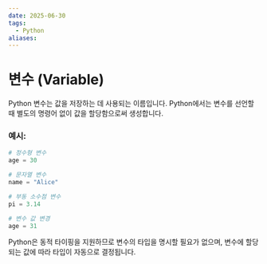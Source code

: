 ```yaml
---
date: 2025-06-30
tags:
  - Python
aliases:
---
```


# 변수 (Variable)

Python 변수는 값을 저장하는 데 사용되는 이름입니다. Python에서는 변수를 선언할 때 별도의 명령어 없이 값을 할당함으로써 생성합니다.

### 예시:

```python
# 정수형 변수
age = 30

# 문자열 변수
name = "Alice"

# 부동 소수점 변수
pi = 3.14

# 변수 값 변경
age = 31
```

Python은 동적 타이핑을 지원하므로 변수의 타입을 명시할 필요가 없으며, 변수에 할당되는 값에 따라 타입이 자동으로 결정됩니다.